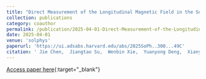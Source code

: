 ```yaml
---
title: "Direct Measurement of the Longitudinal Magnetic Field in the Solar Photosphere with the Zeeman Effect"
collection: publications
category: coauthor
permalink: /publication/2025-04-01-Direct-Measurement-of-the-Longitudinal-Magnetic-Field-in-the-Solar-Photosphere-with-the-Zeeman-Effect
date: 2025-04-01
venue: 'solphys'
paperurl: 'https://ui.adsabs.harvard.edu/abs/2025SoPh..300...49C'
citation: ' Jie Chen,  Jiangtao Su,  Wenbin Xie,  Yuanyong Deng,  Xianyong Bai,  Ziyao Hu,  Haiqing Xu,  Suo Liu,  Yin Zhang,  Yingzi Sun,  Yongliang Song,  Xiaofan Wang, &quot;Direct Measurement of the Longitudinal Magnetic Field in the Solar Photosphere with the Zeeman Effect.&quot; solphys, 2025.'
---
```

[Access paper here](https://ui.adsabs.harvard.edu/abs/2025SoPh..300...49C){:target="_blank"}
